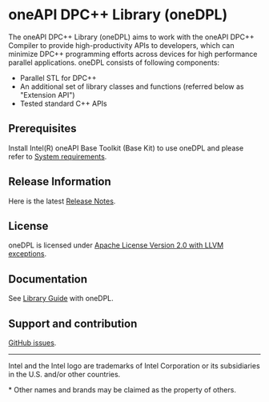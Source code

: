 # oneAPI DPC++ Library (oneDPL)

The oneAPI DPC++ Library (oneDPL) aims to work with the oneAPI DPC++ Compiler
to provide high-productivity APIs to developers, which can minimize DPC++
programming efforts across devices for high performance parallel applications.
oneDPL consists of following components:
* Parallel STL for DPC++
* An additional set of library classes and functions (referred below as "Extension API")
* Tested standard C++ APIs

## Prerequisites
Install Intel(R) oneAPI Base Toolkit (Base Kit) to use oneDPL and please refer to [System requirements](https://software.intel.com/content/www/us/en/develop/articles/intel-oneapi-dpcpp-system-requirements-beta.html).

## Release Information
Here is the latest [Release Notes](https://software.intel.com/content/www/us/en/develop/articles/intel-oneapi-dpcpp-library-release-notes-beta.html).

## License
oneDPL is licensed under [Apache License Version 2.0 with LLVM exceptions](https://github.com/oneapi-src/oneDPL/blob/release_oneDPL/licensing/LICENSE.txt).

## Documentation
See [Library Guide](https://software.intel.com/content/www/us/en/develop/documentation/oneapi-dpcpp-library-guide/top.html) with oneDPL.

## Support and contribution
[GitHub issues](https://github.com/oneapi-src/oneDPL/issues).

------------------------------------------------------------------------
Intel and the Intel logo are trademarks of Intel Corporation or its subsidiaries in the U.S. and/or other countries.

\* Other names and brands may be claimed as the property of others.
